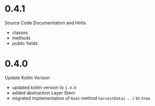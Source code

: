 # 0.4.1
Source Code Documentation and Hints
   - classes
   - methods
   - public fields
   
# 0.4.0
Update Kotlin Version
- updated kotlin version to `1.4.0`
- added abstraction Layer Stem
- migrated implementation of `Root`  method `harvestData(...)`  to `Stem`